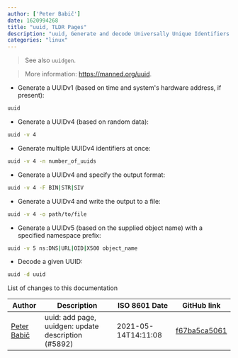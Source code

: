 ```yaml
---
author: ['Peter Babič']
date: 1620994268
title: "uuid, TLDR Pages"
description: "uuid, Generate and decode Universally Unique Identifiers (UUID)."
categories: "linux"
---
```

> See also `uuidgen`.

> More information: <https://manned.org/uuid>.

- Generate a UUIDv1 (based on time and system's hardware address, if present):

```bash
uuid
```

- Generate a UUIDv4 (based on random data):

```bash
uuid -v 4
```

- Generate multiple UUIDv4 identifiers at once:

```bash
uuid -v 4 -n number_of_uuids
```

- Generate a UUIDv4 and specify the output format:

```bash
uuid -v 4 -F BIN|STR|SIV
```

- Generate a UUIDv4 and write the output to a file:

```bash
uuid -v 4 -o path/to/file
```

- Generate a UUIDv5 (based on the supplied object name) with a specified namespace prefix:

```bash
uuid -v 5 ns:DNS|URL|OID|X500 object_name
```

- Decode a given UUID:

```bash
uuid -d uuid
```
List of changes to this documentation


Author | Description | ISO 8601 Date | GitHub link
------|-----|-----|-----
[Peter Babič](mailto:peter@babic.dev) | uuid: add page, uuidgen: update description (#5892) | 2021-05-14T14:11:08 | [f67ba5ca5061](https://github.com/tldr-pages/tldr/commit/f67ba5ca5061e5ee1b9a3e1617d6a51a81e0c189)

